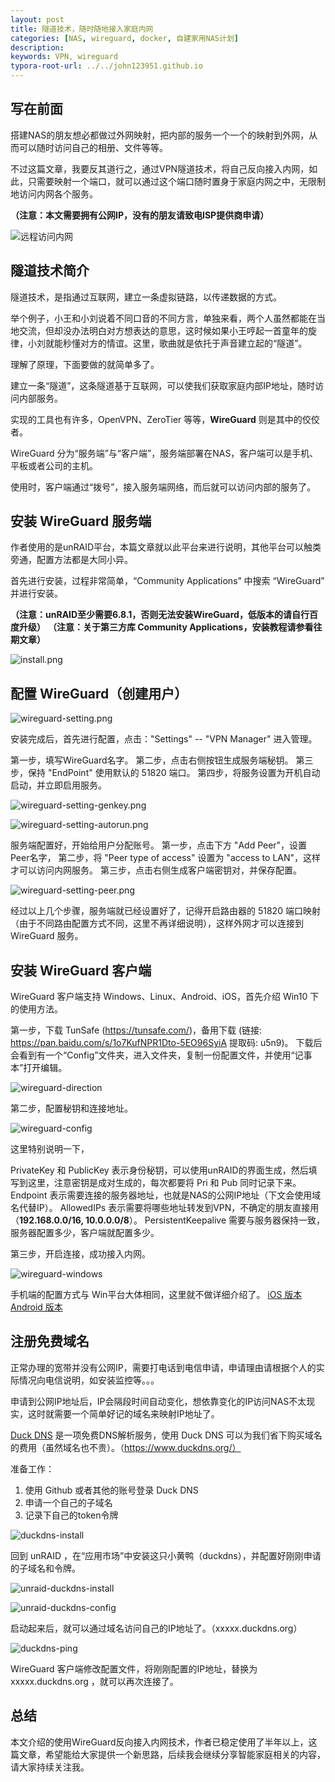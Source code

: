 ```yaml
---
layout: post
title: 隧道技术，随时随地接入家庭内网
categories: [NAS, wireguard, docker, 自建家用NAS计划]
description: 
keywords: VPN, wireguard
typora-root-url: ../../john123951.github.io
---
```


## 写在前面
搭建NAS的朋友想必都做过外网映射，把内部的服务一个一个的映射到外网，从而可以随时访问自己的相册、文件等等。

不过这篇文章，我要反其道行之，通过VPN隧道技术，将自己反向接入内网，如此，只需要映射一个端口，就可以通过这个端口随时置身于家庭内网之中，无限制地访问内网各个服务。

**（注意：本文需要拥有公网IP，没有的朋友请致电ISP提供商申请）**

![远程访问内网](/images/blog/2020-03-25-wireguard/wireguard-demo.png)


## 隧道技术简介
隧道技术，是指通过互联网，建立一条虚拟链路，以传递数据的方式。

举个例子，小王和小刘说着不同口音的不同方言，单独来看，两个人虽然都能在当地交流，但却没办法明白对方想表达的意思，这时候如果小王哼起一首童年的旋律，小刘就能秒懂对方的情谊。这里，歌曲就是依托于声音建立起的“隧道”。

理解了原理，下面要做的就简单多了。

建立一条“隧道”，这条隧道基于互联网，可以使我们获取家庭内部IP地址，随时访问内部服务。

实现的工具也有许多，OpenVPN、ZeroTier 等等，**WireGuard** 则是其中的佼佼者。

WireGuard 分为“服务端”与“客户端”，服务端部署在NAS，客户端可以是手机、平板或者公司的主机。

使用时，客户端通过“拨号”，接入服务端网络，而后就可以访问内部的服务了。


## 安装 WireGuard 服务端
作者使用的是unRAID平台，本篇文章就以此平台来进行说明，其他平台可以触类旁通，配置方法都是大同小异。

首先进行安装，过程非常简单，“Community Applications” 中搜索 “WireGuard” 并进行安装。

**（注意：unRAID至少需要6.8.1，否则无法安装WireGuard，低版本的请自行百度升级）**
**（注意：关于第三方库 Community Applications，安装教程请参看往期文章）**

![install.png](/images/blog/2020-03-25-wireguard/install.png)


## 配置 WireGuard（创建用户）

![wireguard-setting.png](/images/blog/2020-03-25-wireguard/wireguard-setting.png)

安装完成后，首先进行配置，点击："Settings" -- "VPN Manager" 进入管理。

第一步，填写WireGuard名字。
第二步，点击右侧按钮生成服务端秘钥。
第三步，保持 "EndPoint" 使用默认的 51820 端口。
第四步，将服务设置为开机自动启动，并立即启用服务。

![wireguard-setting-genkey.png](/images/blog/2020-03-25-wireguard/wireguard-setting-genkey.png)

![wireguard-setting-autorun.png](/images/blog/2020-03-25-wireguard/wireguard-setting-autorun.png)

服务端配置好，开始给用户分配账号。
第一步，点击下方 "Add Peer"，设置Peer名字，
第二步，将 "Peer type of access" 设置为 "access to LAN"，这样才可以访问内网服务。
第三步，点击右侧生成客户端密钥对，并保存配置。

![wireguard-setting-peer.png](/images/blog/2020-03-25-wireguard/wireguard-setting-peer.png)

经过以上几个步骤，服务端就已经设置好了，记得开启路由器的 51820 端口映射（由于不同路由配置方式不同，这里不再详细说明），这样外网才可以连接到 WireGuard 服务。


## 安装 WireGuard 客户端
WireGuard 客户端支持 Windows、Linux、Android、iOS，首先介绍 Win10 下的使用方法。

第一步，下载 TunSafe (https://tunsafe.com/)，备用下载 (链接: https://pan.baidu.com/s/1o7KufNPR1Dto-5EO96SyiA 提取码: u5n9)。
下载后会看到有一个“Config”文件夹，进入文件夹，复制一份配置文件，并使用“记事本”打开编辑。

![wireguard-direction](/images/blog/2020-03-25-wireguard/wireguard-direction.png)

第二步，配置秘钥和连接地址。

![wireguard-config](/images/blog/2020-03-25-wireguard/wireguard-config.png)

这里特别说明一下，

PrivateKey 和 PublicKey 表示身份秘钥，可以使用unRAID的界面生成，然后填写到这里，注意密钥是成对生成的，每次都要将 Pri 和 Pub 同时记录下来。
Endpoint 表示需要连接的服务器地址，也就是NAS的公网IP地址（下文会使用域名代替IP）。
AllowedIPs 表示需要将哪些地址转发到VPN，不确定的朋友直接用（**192.168.0.0/16, 10.0.0.0/8**）。
PersistentKeepalive 需要与服务器保持一致，服务器配置多少，客户端就配置多少。

第三步，开启连接，成功接入内网。

![wireguard-windows](/images/blog/2020-03-25-wireguard/wireguard-windows.png)

手机端的配置方式与 Win平台大体相同，这里就不做详细介绍了。
[iOS 版本](https://apps.apple.com/us/app/wireguard/id1441195209)
[Android 版本](https://play.google.com/store/apps/details?id=com.wireguard.android)


## 注册免费域名
正常办理的宽带并没有公网IP，需要打电话到电信申请，申请理由请根据个人的实际情况向电信说明，如安装监控等。。。

申请到公网IP地址后，IP会隔段时间自动变化，想依靠变化的IP访问NAS不太现实，这时就需要一个简单好记的域名来映射IP地址了。

[Duck DNS](https://www.duckdns.org/) 是一项免费DNS解析服务，使用 Duck DNS 可以为我们省下购买域名的费用（虽然域名也不贵）。（https://www.duckdns.org/）

准备工作：
1. 使用 Github 或者其他的账号登录 Duck DNS
2. 申请一个自己的子域名
3. 记录下自己的token令牌

![duckdns-install](/images/blog/2020-03-25-wireguard/duckdns-install.png)

回到 unRAID ，在“应用市场”中安装这只小黄鸭（duckdns），并配置好刚刚申请的子域名和令牌。

![unraid-duckdns-install](/images/blog/2020-03-25-wireguard/unraid-duckdns-install.png)

![unraid-duckdns-config](/images/blog/2020-03-25-wireguard/unraid-duckdns-config.png)

启动起来后，就可以通过域名访问自己的IP地址了。（xxxxx.duckdns.org）

![duckdns-ping](/images/blog/2020-03-25-wireguard/duckdns-ping.png)

WireGuard 客户端修改配置文件，将刚刚配置的IP地址，替换为 xxxxx.duckdns.org ，就可以再次连接了。


## 总结
本文介绍的使用WireGuard反向接入内网技术，作者已稳定使用了半年以上，这篇文章，希望能给大家提供一个新思路，后续我会继续分享智能家庭相关的内容，请大家持续关注我。

